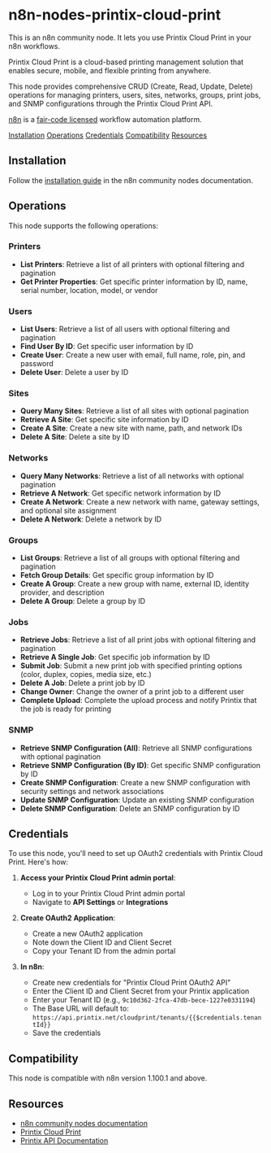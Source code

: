 # n8n-nodes-printix-cloud-print

This is an n8n community node. It lets you use Printix Cloud Print in your n8n workflows.

Printix Cloud Print is a cloud-based printing management solution that enables secure, mobile, and flexible printing from anywhere.

This node provides comprehensive CRUD (Create, Read, Update, Delete) operations for managing printers, users, sites, networks, groups, print jobs, and SNMP configurations through the Printix Cloud Print API.

[n8n](https://n8n.io/) is a [fair-code licensed](https://docs.n8n.io/reference/license/) workflow automation platform.

[Installation](#installation)
[Operations](#operations)
[Credentials](#credentials)
[Compatibility](#compatibility)
[Resources](#resources)

## Installation

Follow the [installation guide](https://docs.n8n.io/integrations/community-nodes/installation/) in the n8n community nodes documentation.

## Operations

This node supports the following operations:

### Printers
- **List Printers**: Retrieve a list of all printers with optional filtering and pagination
- **Get Printer Properties**: Get specific printer information by ID, name, serial number, location, model, or vendor

### Users
- **List Users**: Retrieve a list of all users with optional filtering and pagination
- **Find User By ID**: Get specific user information by ID
- **Create User**: Create a new user with email, full name, role, pin, and password
- **Delete User**: Delete a user by ID

### Sites
- **Query Many Sites**: Retrieve a list of all sites with optional pagination
- **Retrieve A Site**: Get specific site information by ID
- **Create A Site**: Create a new site with name, path, and network IDs
- **Delete A Site**: Delete a site by ID

### Networks
- **Query Many Networks**: Retrieve a list of all networks with optional pagination
- **Retrieve A Network**: Get specific network information by ID
- **Create A Network**: Create a new network with name, gateway settings, and optional site assignment
- **Delete A Network**: Delete a network by ID

### Groups
- **List Groups**: Retrieve a list of all groups with optional filtering and pagination
- **Fetch Group Details**: Get specific group information by ID
- **Create A Group**: Create a new group with name, external ID, identity provider, and description
- **Delete A Group**: Delete a group by ID

### Jobs
- **Retrieve Jobs**: Retrieve a list of all print jobs with optional filtering and pagination
- **Retrieve A Single Job**: Get specific job information by ID
- **Submit Job**: Submit a new print job with specified printing options (color, duplex, copies, media size, etc.)
- **Delete A Job**: Delete a print job by ID
- **Change Owner**: Change the owner of a print job to a different user
- **Complete Upload**: Complete the upload process and notify Printix that the job is ready for printing

### SNMP
- **Retrieve SNMP Configuration (All)**: Retrieve all SNMP configurations with optional pagination
- **Retrieve SNMP Configuration (By ID)**: Get specific SNMP configuration by ID
- **Create SNMP Configuration**: Create a new SNMP configuration with security settings and network associations
- **Update SNMP Configuration**: Update an existing SNMP configuration
- **Delete SNMP Configuration**: Delete an SNMP configuration by ID

## Credentials

To use this node, you'll need to set up OAuth2 credentials with Printix Cloud Print. Here's how:

1. **Access your Printix Cloud Print admin portal**:
   - Log in to your Printix Cloud Print admin portal
   - Navigate to **API Settings** or **Integrations**

2. **Create OAuth2 Application**:
   - Create a new OAuth2 application
   - Note down the Client ID and Client Secret
   - Copy your Tenant ID from the admin portal

3. **In n8n**:
   - Create new credentials for "Printix Cloud Print OAuth2 API"
   - Enter the Client ID and Client Secret from your Printix application
   - Enter your Tenant ID (e.g., `9c10d362-2fca-47db-bece-1227e0331194`)
   - The Base URL will default to: `https://api.printix.net/cloudprint/tenants/{{$credentials.tenantId}}`
   - Save the credentials

## Compatibility

This node is compatible with n8n version 1.100.1 and above.

## Resources

* [n8n community nodes documentation](https://docs.n8n.io/integrations/community-nodes/)
* [Printix Cloud Print](https://printix.net/)
* [Printix API Documentation](https://docs.printix.net)
